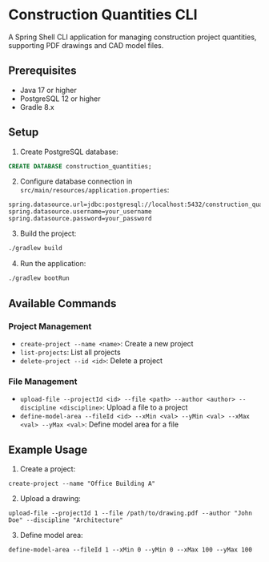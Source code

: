 # Construction Quantities CLI

A Spring Shell CLI application for managing construction project quantities, supporting PDF drawings and CAD model files.

## Prerequisites

- Java 17 or higher
- PostgreSQL 12 or higher
- Gradle 8.x

## Setup

1. Create PostgreSQL database:
```sql
CREATE DATABASE construction_quantities;
```

2. Configure database connection in `src/main/resources/application.properties`:
```properties
spring.datasource.url=jdbc:postgresql://localhost:5432/construction_quantities
spring.datasource.username=your_username
spring.datasource.password=your_password
```

3. Build the project:
```bash
./gradlew build
```

4. Run the application:
```bash
./gradlew bootRun
```

## Available Commands

### Project Management
- `create-project --name <name>`: Create a new project
- `list-projects`: List all projects
- `delete-project --id <id>`: Delete a project

### File Management
- `upload-file --projectId <id> --file <path> --author <author> --discipline <discipline>`: Upload a file to a project
- `define-model-area --fileId <id> --xMin <val> --yMin <val> --xMax <val> --yMax <val>`: Define model area for a file

## Example Usage

1. Create a project:
```shell
create-project --name "Office Building A"
```

2. Upload a drawing:
```shell
upload-file --projectId 1 --file /path/to/drawing.pdf --author "John Doe" --discipline "Architecture"
```

3. Define model area:
```shell
define-model-area --fileId 1 --xMin 0 --yMin 0 --xMax 100 --yMax 100
``` 